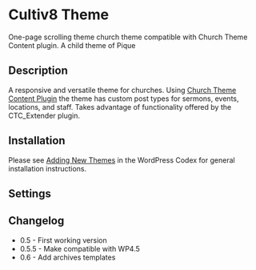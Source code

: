 Cultiv8 Theme
=========================

One-page scrolling theme church theme compatible with Church Theme Content plugin. A child theme of Pique

Description
-----------

A responsive and versatile theme for churches. Using [Church Theme Content Plugin](http://wordpress.org/plugins/church-theme-content) the theme has custom post types for sermons, events, locations, and staff. Takes advantage of functionality offered by the CTC_Extender plugin. 

Installation
------------

Please see [Adding New Themes](http://codex.wordpress.org/Themes#Adding_New_Themes) in the WordPress Codex for general installation instructions.

Settings
--------

Changelog
---------

* 0.5   - First working version
* 0.5.5 - Make compatible with WP4.5
* 0.6   - Add archives templates